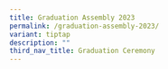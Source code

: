 ```yaml
---
title: Graduation Assembly 2023
permalink: /graduation-assembly-2023/
variant: tiptap
description: ""
third_nav_title: Graduation Ceremony
---
```

